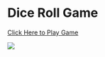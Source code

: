 
<h1>Dice Roll Game</h1>

<a href="https://sanketvyadav.github.io/dice_roll/">Click Here to Play Game</a>

<img src="https://i.imgur.com/f2DUzvu.png">


